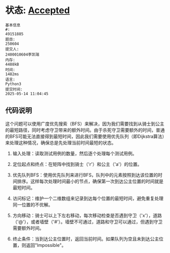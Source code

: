 # 状态: [Accepted](http://xzmdsa.openjudge.cn/2025hw6/solution/49151885/)
```
基本信息
#:
49151885
题目:
250604
提交人:
2400010604李凯瑞
内存:
4488kB
时间:
1482ms
语言:
Python3
提交时间:
2025-05-14 11:04:45
```

## 代码说明
这个问题可以使用广度优先搜索（BFS）来解决，因为我们需要找到从骑士到公主的最短路径，同时考虑守卫带来的额外时间。由于杀死守卫需要额外的时间，普通的BFS可能无法直接得到最短时间，因此我们需要使用优先队列（即Dijkstra算法）来处理这种情况，确保总是先处理当前时间最短的状态。

1. 输入处理：读取测试用例的数量，然后逐个处理每个测试用例。

2. 定位起点和终点：在矩阵中找到骑士（'r'）和公主（'a'）的位置。

3. 优先队列BFS：使用优先队列来进行BFS，队列中的元素按照到达该位置的时间排序。这样每次处理时间最小的节点，确保第一次到达公主位置的时间就是最短时间。

4. 访问标记：维护一个二维数组来记录到达每个位置的最短时间，避免重复处理同一位置的不优解。

5. 方向移动：骑士可以上下左右移动，每次移动检查是否遇到守卫（'x'），道路（'@'），或者墙壁（'#'）。墙壁不可通过，道路和守卫可以通过，但遇到守卫需要额外时间。

6. 终止条件：当到达公主位置时，返回当前时间。如果队列为空且未到达公主位置，则返回"Impossible"。